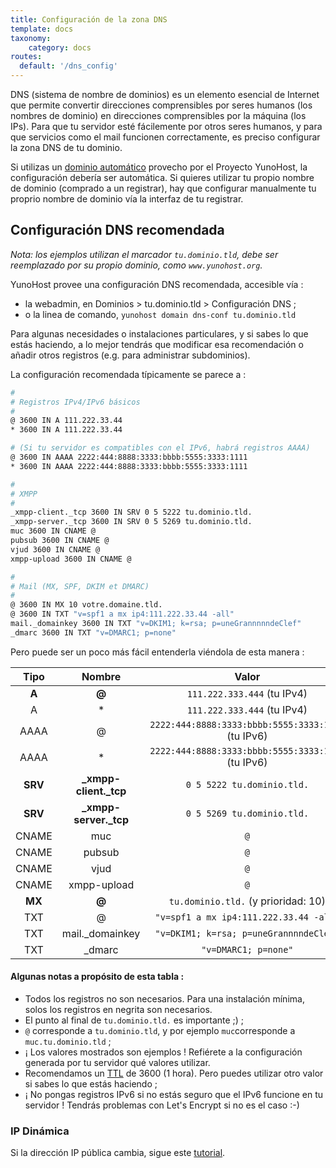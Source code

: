 ```yaml
---
title: Configuración de la zona DNS
template: docs
taxonomy:
    category: docs
routes:
  default: '/dns_config'
---
```


DNS (sistema de nombre de dominios) es un elemento esencial de Internet que permite convertir direcciones comprensibles por seres humanos (los nombres de dominio) en direcciones comprensibles por la máquina (los IPs). Para que tu servidor esté fácilemente por otros seres humanos, y para que servicios como el mail funcionen correctamente, es preciso configurar la zona DNS de tu dominio.

Si utilizas un [dominio automático](/dns_nohost_me) provecho por el Proyecto YunoHost, la configuración debería ser automática. Si quieres utilizar tu propio nombre de dominio (comprado a un registrar), hay que configurar manualmente tu proprio nombre de dominio vía la interfaz de tu registrar.


## Configuración DNS recomendada
_Nota: los ejemplos utilizan el marcador `tu.dominio.tld`, debe ser reemplazado por su propio dominio, como `www.yunohost.org`._

YunoHost provee una configuración DNS recomendada, accesible vía :
- la webadmin, en Dominios > tu.dominio.tld > Configuración DNS ;
- o la linea de comando, `yunohost domain dns-conf tu.dominio.tld`

Para algunas necesidades o instalaciones particulares, y si sabes lo que estás haciendo, a lo mejor tendrás que modificar esa recomendación o añadir otros registros (e.g. para administrar subdominios).

La configuración recomendada típicamente se parece a :

```bash
#
# Registros IPv4/IPv6 básicos 
#
@ 3600 IN A 111.222.33.44
* 3600 IN A 111.222.33.44

# (Si tu servidor es compatibles con el IPv6, habrá registros AAAA)
@ 3600 IN AAAA 2222:444:8888:3333:bbbb:5555:3333:1111
* 3600 IN AAAA 2222:444:8888:3333:bbbb:5555:3333:1111

#
# XMPP
#
_xmpp-client._tcp 3600 IN SRV 0 5 5222 tu.dominio.tld.
_xmpp-server._tcp 3600 IN SRV 0 5 5269 tu.dominio.tld.
muc 3600 IN CNAME @
pubsub 3600 IN CNAME @
vjud 3600 IN CNAME @
xmpp-upload 3600 IN CNAME @

#
# Mail (MX, SPF, DKIM et DMARC)
#
@ 3600 IN MX 10 votre.domaine.tld.
@ 3600 IN TXT "v=spf1 a mx ip4:111.222.33.44 -all"
mail._domainkey 3600 IN TXT "v=DKIM1; k=rsa; p=uneGrannnnndeClef"
_dmarc 3600 IN TXT "v=DMARC1; p=none"
```

Pero puede ser un poco más fácil entenderla viéndola de esta manera :


| Tipo    | Nombre                 | Valor                                                  |
| :-----: | :--------------------: | :----------------------------------------------------: |
|  **A**  |   **@**                |  `111.222.333.444` (tu IPv4)                           |
|    A    |   *                    |  `111.222.333.444` (tu IPv4)                           |
|  AAAA   |   @                    |  `2222:444:8888:3333:bbbb:5555:3333:1111` (tu IPv6)    |
|  AAAA   |   *                    |  `2222:444:8888:3333:bbbb:5555:3333:1111` (tu IPv6)    |
| **SRV** | **_xmpp-client._tcp**  |  `0 5 5222 tu.dominio.tld.`                            |
| **SRV** | **_xmpp-server._tcp**  |  `0 5 5269 tu.dominio.tld.`			    |
|  CNAME  |   muc                  |  `@`                                                   |
|  CNAME  |   pubsub               |  `@`                                                   |
|  CNAME  |   vjud                 |  `@`                                                   |
|  CNAME  |   xmpp-upload          |  `@`                                                   |
| **MX**  | **@**                  |  `tu.dominio.tld.`     (y prioridad: 10)               |
|   TXT   |   @                    |  `"v=spf1 a mx ip4:111.222.33.44 -all"`                |
|   TXT   |  mail._domainkey       |  `"v=DKIM1; k=rsa; p=uneGrannnndeClef"`                |
|   TXT   |  _dmarc                |  `"v=DMARC1; p=none"`                                  |

#### Algunas notas a propósito de esta tabla :

- Todos los registros no son necesarios. Para una instalación mínima, solos los registros en negrita son necesarios.
- El punto al final de `tu.dominio.tld.` es importante ;) ;
- `@` corresponde a `tu.dominio.tld`, y por ejemplo `muc`corresponde a `muc.tu.dominio.tld` ;
- ¡ Los valores mostrados son ejemplos ! Refiérete a la configuración generada por tu servidor qué valores utilizar.
- Recomendamos un [TTL](https://en.wikipedia.org/wiki/Time_to_live) de 3600 (1 hora). Pero puedes utilizar otro valor si sabes lo que estás haciendo ;
- ¡ No pongas registros IPv6 si no estás seguro que el IPv6 funcione en tu servidor ! Tendrás problemas con Let's Encrypt si no es el caso :-)


### IP Dinámica

Si la dirección IP pública cambia, sigue este [tutorial](/dns_dynamicip).
